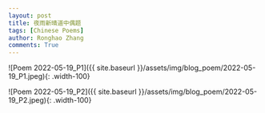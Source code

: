 ```yaml
---
layout: post
title: 夜雨新晴道中偶题
tags: [Chinese Poems]
author: Ronghao Zhang
comments: True 
---
```


![Poem 2022-05-19_P1]({{ site.baseurl }}/assets/img/blog_poem/2022-05-19_P1.jpeg){: .width-100}

![Poem 2022-05-19_P2]({{ site.baseurl }}/assets/img/blog_poem/2022-05-19_P2.jpeg){: .width-100}